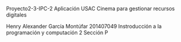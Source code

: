Proyecto2-3-IPC-2
Aplicación USAC Cinema para gestionar recursos digitales

Henry Alexander García Montúfar 201407049 Instroducción a la programación y computación 2 Sección P
